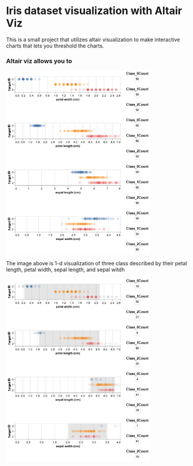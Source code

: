 # Iris dataset visualization with Altair Viz

This is a small project that utilizes altair visualization to make interactive charts that lets you threshold the charts.

### Altair viz allows you to 

<img src = "images/no_selection.png" height = "500">

The image above is 1-d visualization of three class described by their petal length, petal width, sepal length, and sepal witdh



<img src = "images/selection.png" height = "500">
